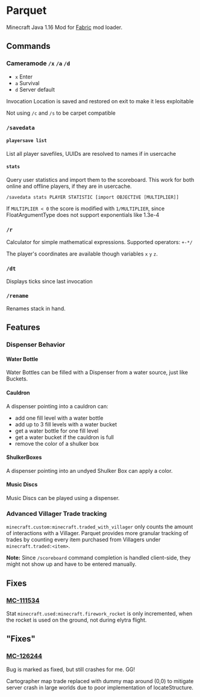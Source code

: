 # Parquet

Minecraft Java 1.16 Mod for [Fabric](https://fabricmc.net/) mod loader.

## Commands

### Cameramode `/x` `/a` `/d`

* `x` Enter
* `a` Survival
* `d` Server default
	
Invocation Location is saved and restored on exit to make it less exploitable

Not using `/c` and `/s` to be carpet compatible

### `/savedata`

#### `playersave list`

List all player savefiles, UUIDs are resolved to names if in usercache

#### `stats`

Query user statistics and import them to the scoreboard. This work for both online and offline players, if they are in
usercache.

`/savedata stats PLAYER STATISTIC [import OBJECTIVE [MULTIPLIER]]`

If `MULTIPLIER < 0` the score is modified with `1/MULTIPLIER`, since FloatArgumentType does not support exponentials
like 1.3e-4

### `/r`

Calculator for simple mathematical expressions.
Supported operators: `+-*/`

The player's coordinates are available though variables `x` `y` `z`.

### `/dt`

Displays ticks since last invocation

### `/rename`

Renames stack in hand.

## Features

### Dispenser Behavior

#### Water Bottle

Water Bottles can be filled with a Dispenser from a water source, just like Buckets.

#### Cauldron
A dispenser pointing into a cauldron can:

* add one fill level with a water bottle
* add up to 3 fill levels with a water bucket
* get a water bottle for one fill level
* get a water bucket if the cauldron is full
* remove the color of a shulker box

#### ShulkerBoxes

A dispenser pointing into an undyed Shulker Box can apply a color.

#### Music Discs

Music Discs can be played using a dispenser.

### Advanced Villager Trade tracking

`minecraft.custom:minecraft.traded_with_villager` only counts the amount of interactions with a Villager.
Parquet provides more granular tracking of trades by counting every item purchased from Villagers under
`minecraft.traded:<item>`.

**Note:** Since `/scoreboard` command completion is handled client-side, they might not show up and have to be entered
manually.

## Fixes

### [MC-111534](https://bugs.mojang.com/browse/MC-111534)

Stat `minecraft.used:minecraft.firework_rocket` is only incremented, when the rocket is used on the ground, not during
elytra flight.

## "Fixes"

### [MC-126244](https://bugs.mojang.com/browse/MC-126244)

Bug is marked as fixed, but still crashes for me. GG!

Cartographer map trade replaced with dummy map around (0,0) to mitigate server crash in large worlds due to poor
implementation of locateStructure.
